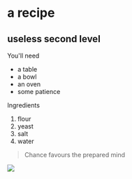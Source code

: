 # a recipe

## useless second level

You'll need

- a table
- a bowl
- an oven
- some patience


Ingredients

1. flour
2. yeast
3. salt
4. water

> Chance favours the prepared mind

![](https://live.staticflickr.com/65535/51740729910_f48d2536b1_z.jpg[/img)
